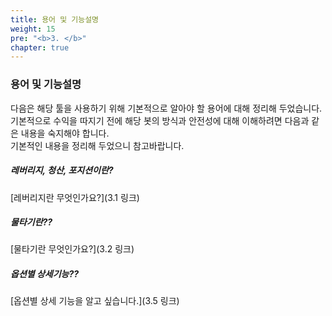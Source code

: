 ```yaml
---
title: 용어 및 기능설명
weight: 15
pre: "<b>3. </b>"
chapter: true
---
```


### 용어 및 기능설명

다음은 해당 툴을 사용하기 위해 기본적으로 알아야 할 용어에 대해 정리해 두었습니다.</br>
기본적으로 수익을 따지기 전에 해당 봇의 방식과 안전성에 대해 이해하려면 다음과 같은 내용을 숙지해야 합니다.</br>
기본적인 내용을 정리해 두었으니 참고바랍니다.

##### 레버리지, 청산, 포지션이란?

[레버리지란 무엇인가요?](3.1 링크)

##### 물타기란??

[물타기란 무엇인가요?](3.2 링크)

##### 옵션별 상세기능??

[옵션별 상세 기능을 알고 싶습니다.](3.5 링크)

